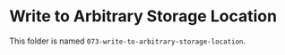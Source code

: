 # Write to Arbitrary Storage Location

This folder is named `073-write-to-arbitrary-storage-location`.